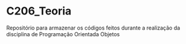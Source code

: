 # C206_Teoria
Repositório para armazenar os códigos feitos durante a realização da disciplina de Programação Orientada Objetos
